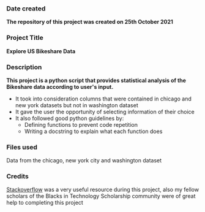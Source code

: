 ### Date created
**The repository of this project was created on 25th October 2021**

### Project Title
**Explore US Bikeshare Data**

### Description
**This project is a python script that provides statistical analysis of the Bikeshare data according to user's input.**
* It took into consideration columns that were contained in chicago and new york datasets but not in washington dataset
* It gave the user the opportunity of selecting information of their choice
* It also followed good python guidelines by:
    * Defining functions to prevent code repetition
    * Writing a docstring to explain what each function does

### Files used
Data from the chicago, new york city and washington dataset

### Credits
[Stackoverflow](http://stackoverflow.com) was a very useful resource during this project, also my fellow scholars of the Blacks in Technology Scholarship community were of great help to completing this project

